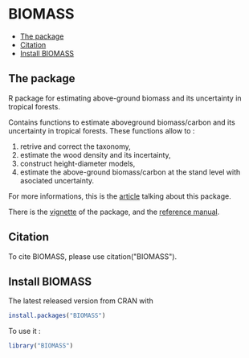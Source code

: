 BIOMASS
================

-   [The package](#the-package)
-   [Citation](#citation)
-   [Install BIOMASS](#install-biomass)

The package
-----------

R package for estimating above-ground biomass and its uncertainty in tropical forests.

Contains functions to estimate aboveground biomass/carbon and its uncertainty in tropical forests. These functions allow to :
1. retrive and correct the taxonomy,
2. estimate the wood density and its incertainty,
3. construct height-diameter models,
4. estimate the above-ground biomass/carbon at the stand level with asociated uncertainty.

For more informations, this is the [article](https://besjournals.onlinelibrary.wiley.com/doi/pdf/10.1111/2041-210X.12753) talking about this package.

There is the [vignette](https://CRAN.R-project.org/package=BIOMASS/vignettes/VignetteBiomass.html) of the package, and the [reference manual](https://CRAN.R-project.org/package=BIOMASS/BIOMASS.pdf).

Citation
--------

To cite BIOMASS, please use citation("BIOMASS").

Install BIOMASS
---------------

The latest released version from CRAN with

``` r
install.packages("BIOMASS")
```

To use it :

``` r
library("BIOMASS")
```
